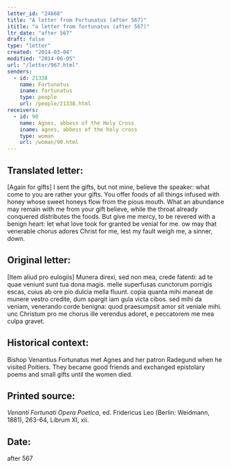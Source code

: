 ```yaml
---
letter_id: "24668"
title: "A letter from Fortunatus (after 567)"
ititle: "a letter from fortunatus (after 567)"
ltr_date: "after 567"
draft: false
type: "letter"
created: "2014-03-04"
modified: "2014-06-05"
url: "/letter/967.html"
senders:
  - id: 21338
    name: Fortunatus
    iname: fortunatus
    type: people
    url: /people/21338.html
receivers:
  - id: 90
    name: Agnes, abbess of the Holy Cross
    iname: agnes, abbess of the holy cross
    type: woman
    url: /woman/90.html
---
```

<h2> Translated letter:</h2>[Again for gifts]
I sent the gifts, but not mine, believe the speaker:
what come to you are rather your gifts.
You offer foods of all things infused with honey
whose sweet honeys flow from the pious mouth.
What an abundance may remain with me from your gift
believe, while the throat already conquered distributes the foods.
But give me mercy, to be revered with a benign heart:
let what love took for granted be venial for me.
ow may that venerable chorus adores Christ for me,
lest my fault weigh me, a sinner, down.
<h2 class="mt-4"> Original letter:</h2>[Item aliud pro eulogiis] 
Munera direxi, sed non mea, crede fatenti:
ad te quae veniunt sunt tua dona magis.
melle superfusas cunctorum porrigis escas,
cuius ab ore pio dulcia mella fluunt.
copia quanta mihi maneat de munere vestro
credite, dum spargit iam gula victa cibos.
sed mihi da veniam, venerando corde benigna:
quod praesumpsit amor sit veniale mihi.
unc Christum pro me chorus ille verendus adoret,
e peccatorem me mea culpa gravet.
<h2 class="mt-4"> Historical context:</h2>Bishop Venantius Fortunatus met Agnes and her patron Radegund when he visited Poitiers. They became good friends and exchanged epistolary poems and small gifts until the women died.
<h2 class="mt-4"> Printed source:</h2><p><em>Venanti Fortunati Opera Poetica</em>, ed. Fridericus Leo (Berlin: Weidmann, 1881), 263-64, Librum XI, xii.</p><h2 class="mt-4"> Date:</h2>after 567
